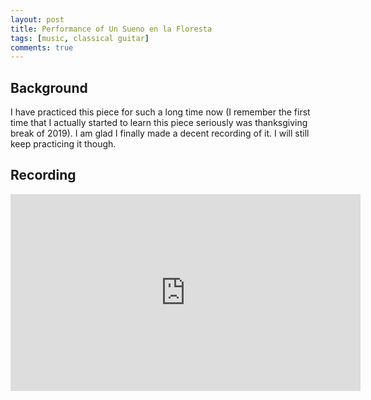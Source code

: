 ```yaml
---
layout: post
title: Performance of Un Sueno en la Floresta
tags: [music, classical guitar]
comments: true
---
```


## Background

I have practiced this piece for such a long time now (I remember the first time that I actually started to learn this piece seriously was thanksgiving break of 2019). I am glad I finally made a decent recording of it. I will still keep practicing it though.

## Recording

<iframe width="560" height="315" src="https://www.youtube.com/embed/q7KwsaQpRTU" frameborder="0" allow="accelerometer; autoplay; clipboard-write; encrypted-media; gyroscope; picture-in-picture" allowfullscreen></iframe>